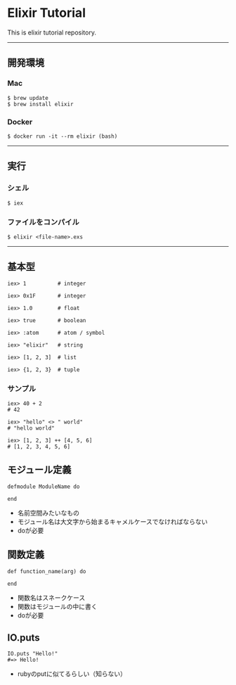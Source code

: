 # Elixir Tutorial
This is elixir tutorial repository.

---

## 開発環境

### Mac

```
$ brew update
$ brew install elixir
```

### Docker

```
$ docker run -it --rm elixir (bash)
```

---

## 実行

### シェル

```
$ iex
```

### ファイルをコンパイル

```
$ elixir <file-name>.exs
```

---

## 基本型

```
iex> 1          # integer

iex> 0x1F       # integer

iex> 1.0        # float

iex> true       # boolean

iex> :atom      # atom / symbol

iex> "elixir"   # string

iex> [1, 2, 3]  # list

iex> {1, 2, 3}  # tuple
```

### サンプル

```
iex> 40 + 2
# 42

iex> "hello" <> " world"
# "hello world"

iex> [1, 2, 3] ++ [4, 5, 6]
# [1, 2, 3, 4, 5, 6]
```

## モジュール定義

```
defmodule ModuleName do

end
```

- 名前空間みたいなもの
- モジュール名は大文字から始まるキャメルケースでなければならない
- doが必要

## 関数定義

```
def function_name(arg) do

end
```

- 関数名はスネークケース
- 関数はモジュールの中に書く
- doが必要

## IO.puts

```
IO.puts "Hello!"
#=> Hello!
```

- rubyのputに似てるらしい（知らない）
